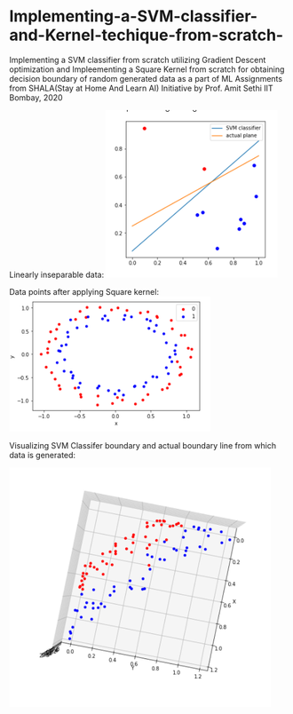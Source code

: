 # Implementing-a-SVM-classifier-and-Kernel-techique-from-scratch-
Implementing a SVM classifier from scratch utilizing Gradient Descent optimization and Impleementing a Square Kernel from scratch  for obtaining decision boundary of random generated data as a part of ML Assignments from SHALA(Stay at Home And Learn AI) Initiative by Prof. Amit Sethi IIT Bombay, 2020


Linearly inseparable data:
<img src="https://github.com/naureen20/Implementing-a-SVM-classifier-and-Kernel-techique-from-scratch-/blob/master/Screenshot%20(82).png">


Data points after applying Square kernel:
<img src="https://github.com/naureen20/Implementing-a-SVM-classifier-and-Kernel-techique-from-scratch-/blob/master/Screenshot%20(83).png">

Visualizing SVM Classifer boundary and actual boundary line from which data is generated:

<img src="https://github.com/naureen20/Implementing-a-SVM-classifier-and-Kernel-techique-from-scratch-/blob/master/Screenshot%20(84).png">
